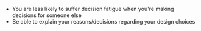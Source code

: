 - You are less likely to suffer decision fatigue when you're making decisions for someone else
- Be able to explain your reasons/decisions regarding your design choices
